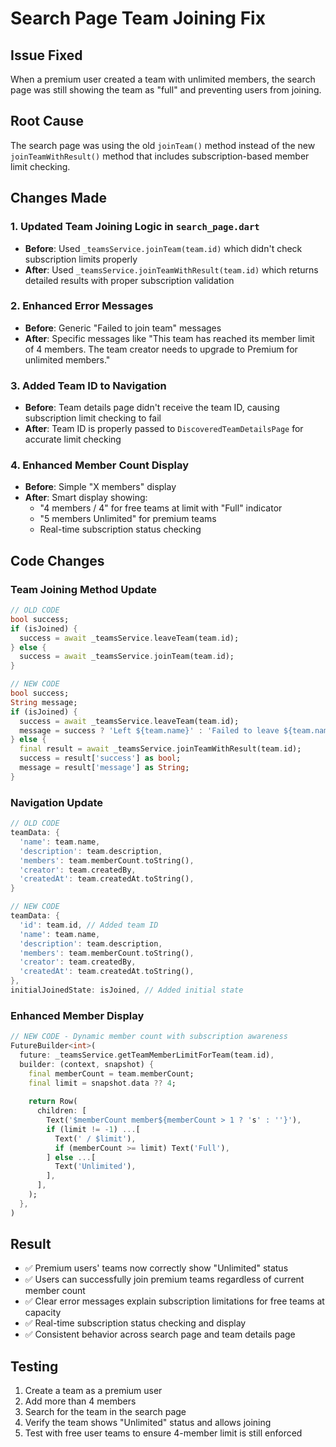 # Search Page Team Joining Fix

## Issue Fixed
When a premium user created a team with unlimited members, the search page was still showing the team as "full" and preventing users from joining.

## Root Cause
The search page was using the old `joinTeam()` method instead of the new `joinTeamWithResult()` method that includes subscription-based member limit checking.

## Changes Made

### 1. Updated Team Joining Logic in `search_page.dart`
- **Before**: Used `_teamsService.joinTeam(team.id)` which didn't check subscription limits properly
- **After**: Used `_teamsService.joinTeamWithResult(team.id)` which returns detailed results with proper subscription validation

### 2. Enhanced Error Messages
- **Before**: Generic "Failed to join team" messages
- **After**: Specific messages like "This team has reached its member limit of 4 members. The team creator needs to upgrade to Premium for unlimited members."

### 3. Added Team ID to Navigation
- **Before**: Team details page didn't receive the team ID, causing subscription limit checking to fail
- **After**: Team ID is properly passed to `DiscoveredTeamDetailsPage` for accurate limit checking

### 4. Enhanced Member Count Display
- **Before**: Simple "X members" display
- **After**: Smart display showing:
  - "4 members / 4" for free teams at limit with "Full" indicator
  - "5 members Unlimited" for premium teams
  - Real-time subscription status checking

## Code Changes

### Team Joining Method Update
```dart
// OLD CODE
bool success;
if (isJoined) {
  success = await _teamsService.leaveTeam(team.id);
} else {
  success = await _teamsService.joinTeam(team.id);
}

// NEW CODE
bool success;
String message;
if (isJoined) {
  success = await _teamsService.leaveTeam(team.id);
  message = success ? 'Left ${team.name}' : 'Failed to leave ${team.name}';
} else {
  final result = await _teamsService.joinTeamWithResult(team.id);
  success = result['success'] as bool;
  message = result['message'] as String;
}
```

### Navigation Update
```dart
// OLD CODE
teamData: {
  'name': team.name,
  'description': team.description,
  'members': team.memberCount.toString(),
  'creator': team.createdBy,
  'createdAt': team.createdAt.toString(),
}

// NEW CODE
teamData: {
  'id': team.id, // Added team ID
  'name': team.name,
  'description': team.description,
  'members': team.memberCount.toString(),
  'creator': team.createdBy,
  'createdAt': team.createdAt.toString(),
},
initialJoinedState: isJoined, // Added initial state
```

### Enhanced Member Display
```dart
// NEW CODE - Dynamic member count with subscription awareness
FutureBuilder<int>(
  future: _teamsService.getTeamMemberLimitForTeam(team.id),
  builder: (context, snapshot) {
    final memberCount = team.memberCount;
    final limit = snapshot.data ?? 4;
    
    return Row(
      children: [
        Text('$memberCount member${memberCount > 1 ? 's' : ''}'),
        if (limit != -1) ...[
          Text(' / $limit'),
          if (memberCount >= limit) Text('Full'),
        ] else ...[
          Text('Unlimited'),
        ],
      ],
    );
  },
)
```

## Result
- ✅ Premium users' teams now correctly show "Unlimited" status
- ✅ Users can successfully join premium teams regardless of current member count
- ✅ Clear error messages explain subscription limitations for free teams at capacity
- ✅ Real-time subscription status checking and display
- ✅ Consistent behavior across search page and team details page

## Testing
1. Create a team as a premium user
2. Add more than 4 members
3. Search for the team in the search page
4. Verify the team shows "Unlimited" status and allows joining
5. Test with free user teams to ensure 4-member limit is still enforced
